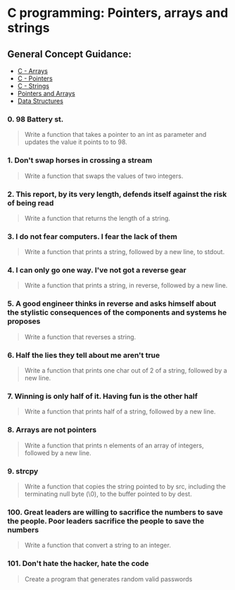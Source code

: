 # C programming: Pointers, arrays and strings
## General Concept Guidance:
* [C - Arrays](https://www.tutorialspoint.com/cprogramming/c_arrays.htm)
* [C - Pointers](https://www.tutorialspoint.com/cprogramming/c_pointers.htm)
* [C - Strings](https://www.tutorialspoint.com/cprogramming/c_strings.htm)
* [Pointers and Arrays](https://intranet.hbtn.io/concepts/60)
* [Data Structures](https://intranet.hbtn.io/concepts/120)
### 0. 98 Battery st.
> Write a function that takes a pointer to an int as parameter and updates the value it points to to 98.
### 1. Don't swap horses in crossing a stream
> Write a function that swaps the values of two integers.
### 2. This report, by its very length, defends itself against the risk of being read 
> Write a function that returns the length of a string.
### 3. I do not fear computers. I fear the lack of them
> Write a function that prints a string, followed by a new line, to stdout.
### 4. I can only go one way. I've not got a reverse gear
> Write a function that prints a string, in reverse, followed by a new line.
### 5. A good engineer thinks in reverse and asks himself about the stylistic consequences of the components and systems he proposes
> Write a function that reverses a string.
### 6. Half the lies they tell about me aren't true
> Write a function that prints one char out of 2 of a string, followed by a new line.
### 7. Winning is only half of it. Having fun is the other half
> Write a function that prints half of a string, followed by a new line.
### 8. Arrays are not pointers
> Write a function that prints n elements of an array of integers, followed by a new line.
### 9. strcpy
> Write a function that copies the string pointed to by src, including the terminating null byte (\0), to the buffer pointed to by dest.
### 100. Great leaders are willing to sacrifice the numbers to save the people. Poor leaders sacrifice the people to save the numbers
> Write a function that convert a string to an integer.
### 101. Don't hate the hacker, hate the code
> Create a program that generates random valid passwords